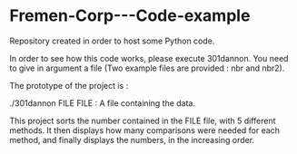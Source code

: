 # Fremen-Corp---Code-example
Repository created in order to host some Python code.

In order to see how this code works, please execute 301dannon.
You need to give in argument a file (Two example files are provided : nbr and nbr2).

The prototype of the project is :

./301dannon FILE
FILE : A file containing the data.

This project sorts the number contained in the FILE file, with 5 different methods. It then displays how many comparisons were needed for each method, and finally displays the numbers, in the increasing order.
